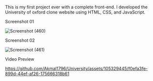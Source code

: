 This is my first project ever with a complete front-end.
I developed the University of oxford clone website using HTML, CSS, and  JavaScript.

Screenshot 01

![Screenshot (460)](https://github.com/Akmal1796/University/assets/105329445/63920af6-22e2-4ca2-92d8-47eaf7a38b0a)

Screenshot 02

![Screenshot (461)](https://github.com/Akmal1796/University/assets/105329445/f816cfac-f2ba-4fe2-a3d3-09b4a127f99e)


Video Preview



https://github.com/Akmal1796/University/assets/105329445/f0efa3fe-899d-44ef-af26-175666318b61

